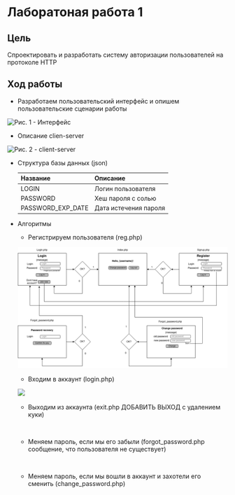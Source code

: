 # Лаборатоная работа 1
## Цель
Спроектировать и разработать систему авторизации пользователей на протоколе HTTP
## Ход работы
* Разработаем пользовательский интерфейс и опишем пользовательские сценарии работы

![Рис. 1 - Интерфейс](https://github.com/)


* Описание clien-server

![Рис. 2 - client-server](https://github.com/)

* Структура базы данных (json)

    | Название         | Описание                              |
    |------------------|---------------------------------------|
    | LOGIN            | Логин пользователя                    |
    | PASSWORD         | Хеш пароля с солью                    |
    | PASSWORD_EXP_DATE| Дата истечения пароля                 |

* Алгоритмы

    * Регистрируем пользователя (reg.php)
 
    ![](https://github.com/4260snow/lab1_reg_auth/blob/main/ui.drawio.png)
  
    * Входим в аккаунт (login.php)
  
    ![](https://github.com/)
  
    * Выходим из аккаунта (exit.php ДОБАВИТЬ ВЫХОД c удалением куки)
  
    ![]()
  
    * Меняем пароль, если мы его забыли (forgot_password.php сообщение, что пользователя не существует)
  
    ![]()
  
    * Меняем пароль, если мы вошли в аккаунт и захотели его сменить (change_password.php)
  
    ![]()

